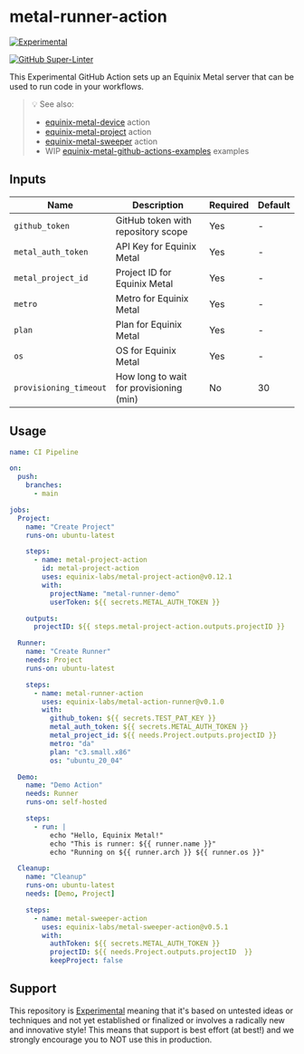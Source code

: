# metal-runner-action

[![Experimental](https://img.shields.io/badge/Stability-Experimental-red.svg)](https://github.com/equinix-labs/equinix-labs/blob/main/experimental-statement.md#experimental-statement)

[![GitHub Super-Linter](https://github.com/equinix-labs/metal-runner-action/actions/workflows/superlinter.yml/badge.svg)](https://github.com/marketplace/actions/super-linter)

This Experimental GitHub Action sets up an Equinix Metal server that can be used to run code in your workflows.

> :bulb: See also:
>
> - [equinix-metal-device](https://github.com/equinix-labs/metal-device-action) action
> - [equinix-metal-project](https://github.com/equinix-labs/metal-project-action) action
> - [equinix-metal-sweeper](https://github.com/equinix-labs/metal-sweeper-action) action
> - WIP [equinix-metal-github-actions-examples](https://github.com/equinix-labs/metal-actions-example) examples

## Inputs

| Name                   | Description                             | Required | Default |
| ---------------------- | --------------------------------------- | -------- | ------- |
| `github_token`         | GitHub token with repository scope      | Yes      | -       |
| `metal_auth_token`     | API Key for Equinix Metal               | Yes      | -       |
| `metal_project_id`     | Project ID for Equinix Metal            | Yes      | -       |
| `metro`                | Metro for Equinix Metal                 | Yes      | -       |
| `plan`                 | Plan for Equinix Metal                  | Yes      | -       |
| `os`                   | OS for Equinix Metal                    | Yes      | -       |
| `provisioning_timeout` | How long to wait for provisioning (min) | No       | 30      |

## Usage

```yaml
name: CI Pipeline

on:
  push:
    branches:
      - main

jobs:
  Project:
    name: "Create Project"
    runs-on: ubuntu-latest

    steps:
      - name: metal-project-action
        id: metal-project-action
        uses: equinix-labs/metal-project-action@v0.12.1
        with:
          projectName: "metal-runner-demo"
          userToken: ${{ secrets.METAL_AUTH_TOKEN }}

    outputs:
      projectID: ${{ steps.metal-project-action.outputs.projectID }}

  Runner:
    name: "Create Runner"
    needs: Project
    runs-on: ubuntu-latest

    steps:
      - name: metal-runner-action
        uses: equinix-labs/metal-action-runner@v0.1.0
        with:
          github_token: ${{ secrets.TEST_PAT_KEY }}
          metal_auth_token: ${{ secrets.METAL_AUTH_TOKEN }}
          metal_project_id: ${{ needs.Project.outputs.projectID }}
          metro: "da"
          plan: "c3.small.x86"
          os: "ubuntu_20_04"

  Demo:
    name: "Demo Action"
    needs: Runner
    runs-on: self-hosted

    steps:
      - run: |
          echo "Hello, Equinix Metal!"
          echo "This is runner: ${{ runner.name }}"
          echo "Running on ${{ runner.arch }} ${{ runner.os }}"

  Cleanup:
    name: "Cleanup"
    runs-on: ubuntu-latest
    needs: [Demo, Project]

    steps:
      - name: metal-sweeper-action
        uses: equinix-labs/metal-sweeper-action@v0.5.1
        with:
          authToken: ${{ secrets.METAL_AUTH_TOKEN }}
          projectID: ${{ needs.Project.outputs.projectID  }}
          keepProject: false
```

## Support

This repository is [Experimental](https://github.com/equinix-labs/equinix-labs/blob/main/experimental-statement.md) meaning that it's based on untested ideas or techniques and not yet established or finalized or involves a radically new and innovative style! This means that support is best effort (at best!) and we strongly encourage you to NOT use this in production.

